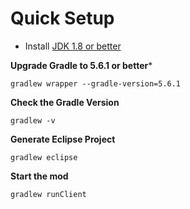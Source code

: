 # Quick Setup

* Install [JDK 1.8 or better](https://www.oracle.com/technetwork/java/javase/downloads/jdk8-downloads-2133151.html)


**Upgrade Gradle to 5.6.1 or better***

```
gradlew wrapper --gradle-version=5.6.1﻿
```


**Check the Gradle Version**

```
gradlew -v
```


**Generate Eclipse Project**

```
gradlew eclipse
```


**Start the mod**

```
gradlew runClient
```
